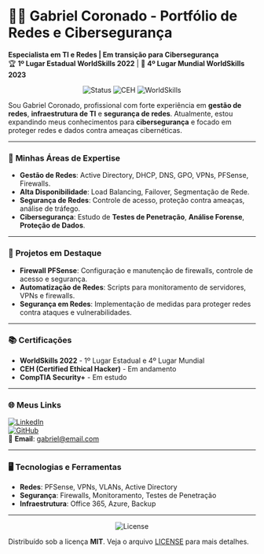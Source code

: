 # 👨‍💻 Gabriel Coronado - Portfólio de Redes e Cibersegurança

**Especialista em TI e Redes | Em transição para Cibersegurança**  
🏆 **1º Lugar Estadual WorldSkills 2022** | 🥈 **4º Lugar Mundial WorldSkills 2023**

<div align="center">
  <img src="https://img.shields.io/badge/Status-Em%20Transição%20para%20Cybersecurity-blue?style=flat-square" alt="Status">
  <img src="https://img.shields.io/badge/Certificado-CEH%20(Em%20Andamento)-green?style=flat-square" alt="CEH">
  <img src="https://img.shields.io/badge/WorldSkills%202022-1%C2%BA%20Lugar%20Estadual-yellow?style=flat-square" alt="WorldSkills">
</div>

Sou Gabriel Coronado, profissional com forte experiência em **gestão de redes**, **infraestrutura de TI** e **segurança de redes**. Atualmente, estou expandindo meus conhecimentos para **cibersegurança** e focado em proteger redes e dados contra ameaças cibernéticas.

---

### 🔧 **Minhas Áreas de Expertise**
- **Gestão de Redes**: Active Directory, DHCP, DNS, GPO, VPNs, PFSense, Firewalls.
- **Alta Disponibilidade**: Load Balancing, Failover, Segmentação de Rede.
- **Segurança de Redes**: Controle de acesso, proteção contra ameaças, análise de tráfego.
- **Cibersegurança**: Estudo de **Testes de Penetração**, **Análise Forense**, **Proteção de Dados**.

---

### 💼 **Projetos em Destaque**
- **Firewall PFSense**: Configuração e manutenção de firewalls, controle de acesso e segurança.
- **Automatização de Redes**: Scripts para monitoramento de servidores, VPNs e firewalls.
- **Segurança em Redes**: Implementação de medidas para proteger redes contra ataques e vulnerabilidades.

---

### 📚 **Certificações**
- **WorldSkills 2022** - 1º Lugar Estadual e 4º Lugar Mundial
- **CEH (Certified Ethical Hacker)** - Em andamento
- **CompTIA Security+** - Em estudo

---

### 🌐 **Meus Links**
[![LinkedIn](https://img.shields.io/badge/LinkedIn-Gabriel%20Coronado-blue?style=flat-square&logo=linkedin)](https://www.linkedin.com/in/gabriel-coronado)  
[![GitHub](https://img.shields.io/badge/GitHub-gabriel--coronado-black?style=flat-square&logo=github)](https://github.com/gabriel-coronado)  
📧 **Email**: gabriel@email.com

---

### 🖥️ **Tecnologias e Ferramentas**
- **Redes**: PFSense, VPNs, VLANs, Active Directory
- **Segurança**: Firewalls, Monitoramento, Testes de Penetração
- **Infraestrutura**: Office 365, Azure, Backup

---

<div align="center">
  <img src="https://img.shields.io/badge/License-MIT-brightgreen?style=flat-square" alt="License">
</div>

Distribuído sob a licença **MIT**. Veja o arquivo [LICENSE](LICENSE) para mais detalhes.
